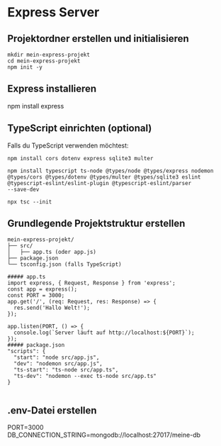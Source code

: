 # Express Server

## Projektordner erstellen und initialisieren

```
mkdir mein-express-projekt
cd mein-express-projekt
npm init -y
```
## Express installieren


npm install express

## TypeScript einrichten (optional)

Falls du TypeScript verwenden möchtest:

```
npm install cors dotenv express sqlite3 multer

npm install typescript ts-node @types/node @types/express nodemon @types/cors @types/dotenv @types/multer @types/sqlite3 eslint @typescript-eslint/eslint-plugin @typescript-eslint/parser
--save-dev

npx tsc --init
```
## Grundlegende Projektstruktur erstellen
```
mein-express-projekt/ 
├── src/
│   ├── app.ts (oder app.js)
├── package.json
└── tsconfig.json (falls TypeScript)

##### app.ts 
import express, { Request, Response } from 'express';
const app = express();
const PORT = 3000;
app.get('/', (req: Request, res: Response) => {
  res.send('Hallo Welt!');
});

app.listen(PORT, () => {
  console.log(`Server läuft auf http://localhost:${PORT}`);
});
##### package.json
"scripts": {
  "start": "node src/app.js",
  "dev": "nodemon src/app.js",
  "ts-start": "ts-node src/app.ts",
  "ts-dev": "nodemon --exec ts-node src/app.ts"
}


```
## .env-Datei erstellen


PORT=3000
DB_CONNECTION_STRING=mongodb://localhost:27017/meine-db